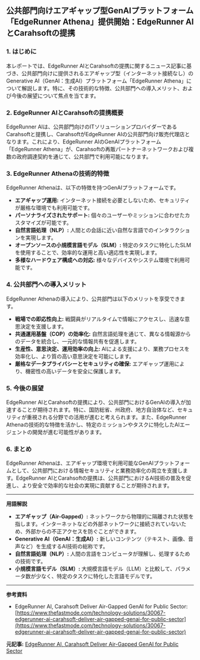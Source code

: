 ## 公共部門向けエアギャップ型GenAIプラットフォーム「EdgeRunner Athena」提供開始：EdgeRunner AIとCarahsoftの提携

### 1. はじめに

本レポートでは、EdgeRunner AIとCarahsoftの提携に関するニュース記事に基づき、公共部門向けに提供されるエアギャップ型（インターネット接続なし）のGenerative AI（GenAI：生成AI）プラットフォーム「EdgeRunner Athena」について解説します。特に、その技術的な特徴、公共部門への導入メリット、および今後の展望について焦点を当てます。

### 2. EdgeRunner AIとCarahsoftの提携概要

EdgeRunner AIは、公共部門向けのITソリューションプロバイダーであるCarahsoftと提携し、CarahsoftがEdgeRunner AIの公共部門向け販売代理店となります。これにより、EdgeRunner AIのGenAIプラットフォーム「EdgeRunner Athena」が、Carahsoftの再販パートナーネットワークおよび複数の政府調達契約を通じて、公共部門で利用可能になります。

### 3. EdgeRunner Athenaの技術的特徴

EdgeRunner Athenaは、以下の特徴を持つGenAIプラットフォームです。

*   **エアギャップ運用:** インターネット接続を必要としないため、セキュリティが厳格な環境でも利用可能です。
*   **パーソナライズされたサポート:** 個々のユーザーやミッションに合わせたカスタマイズが可能です。
*   **自然言語処理（NLP）:** 人間との会話に近い自然な言語でのインタラクションを実現します。
*   **オープンソースの小規模言語モデル（SLM）:** 特定のタスクに特化したSLMを使用することで、効率的な運用と高い適応性を実現します。
*   **多様なハードウェア構成への対応:** 様々なデバイスやシステム環境で利用可能です。

### 4. 公共部門への導入メリット

EdgeRunner Athenaの導入により、公共部門は以下のメリットを享受できます。

*   **戦場での即応性向上:** 戦闘員がリアルタイムで情報にアクセスし、迅速な意思決定を支援します。
*   **共通運用基盤（COP）の効率化:** 自然言語処理を通じて、異なる情報源からのデータを統合し、一元的な情報共有を促進します。
*   **生産性、意思決定、運用効率の向上:** AIによる支援により、業務プロセスを効率化し、より質の高い意思決定を可能にします。
*   **厳格なデータプライバシーとセキュリティの確保:** エアギャップ運用により、機密性の高いデータを安全に保護します。

### 5. 今後の展望

EdgeRunner AIとCarahsoftの提携により、公共部門におけるGenAIの導入が加速することが期待されます。特に、国防総省、州政府、地方自治体など、セキュリティが重視される分野での活用が進むと考えられます。また、EdgeRunner Athenaの技術的な特徴を活かし、特定のミッションやタスクに特化したAIエージェントの開発が進む可能性があります。

### 6. まとめ

EdgeRunner Athenaは、エアギャップ環境で利用可能なGenAIプラットフォームとして、公共部門における情報セキュリティと業務効率化の両立を支援します。EdgeRunner AIとCarahsoftの提携は、公共部門におけるAI技術の普及を促進し、より安全で効率的な社会の実現に貢献することが期待されます。

---

**用語解説**

*   **エアギャップ（Air-Gapped）:** ネットワークから物理的に隔離された状態を指します。インターネットなどの外部ネットワークに接続されていないため、外部からの不正アクセスを防ぐことができます。
*   **Generative AI（GenAI：生成AI）:** 新しいコンテンツ（テキスト、画像、音声など）を生成するAI技術の総称です。
*   **自然言語処理（NLP）:** 人間の言語をコンピュータが理解し、処理するための技術です。
*   **小規模言語モデル（SLM）:** 大規模言語モデル（LLM）と比較して、パラメータ数が少なく、特定のタスクに特化した言語モデルです。

---

**参考資料**

*   EdgeRunner AI, Carahsoft Deliver Air-Gapped GenAI for Public Sector: [https://www.thefastmode.com/technology-solutions/30067-edgerunner-ai-carahsoft-deliver-air-gapped-genai-for-public-sector](https://www.thefastmode.com/technology-solutions/30067-edgerunner-ai-carahsoft-deliver-air-gapped-genai-for-public-sector)


**元記事:** [EdgeRunner AI, Carahsoft Deliver Air-Gapped GenAI for Public Sector](https://www.thefastmode.com/technology-solutions/39397-edgerunner-ai-partners-with-carahsoft-to-deliver-air-gapped-generative-ai-for-the-public-sector)